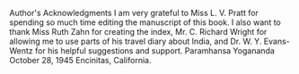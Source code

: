 Author's Acknowledgments
I am very grateful to Miss L. V. Pratt for spending so much time editing the manuscript of this book. I also want to thank Miss Ruth Zahn for creating the index, Mr. C. Richard Wright for allowing me to use parts of his travel diary about India, and Dr. W. Y. Evans-Wentz for his helpful suggestions and support.
Paramhansa Yogananda
October 28, 1945
Encinitas, California.